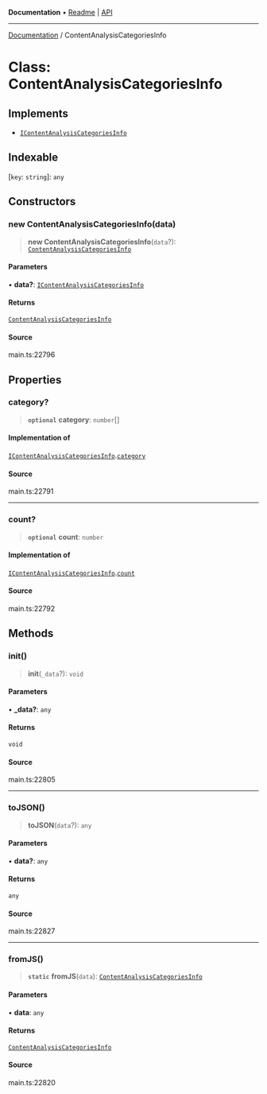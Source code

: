 **Documentation** • [Readme](../README.md) \| [API](../globals.md)

***

[Documentation](../README.md) / ContentAnalysisCategoriesInfo

# Class: ContentAnalysisCategoriesInfo

## Implements

- [`IContentAnalysisCategoriesInfo`](../interfaces/IContentAnalysisCategoriesInfo.md)

## Indexable

 \[`key`: `string`\]: `any`

## Constructors

### new ContentAnalysisCategoriesInfo(data)

> **new ContentAnalysisCategoriesInfo**(`data`?): [`ContentAnalysisCategoriesInfo`](ContentAnalysisCategoriesInfo.md)

#### Parameters

• **data?**: [`IContentAnalysisCategoriesInfo`](../interfaces/IContentAnalysisCategoriesInfo.md)

#### Returns

[`ContentAnalysisCategoriesInfo`](ContentAnalysisCategoriesInfo.md)

#### Source

main.ts:22796

## Properties

### category?

> **`optional`** **category**: `number`[]

#### Implementation of

[`IContentAnalysisCategoriesInfo`](../interfaces/IContentAnalysisCategoriesInfo.md).[`category`](../interfaces/IContentAnalysisCategoriesInfo.md#category)

#### Source

main.ts:22791

***

### count?

> **`optional`** **count**: `number`

#### Implementation of

[`IContentAnalysisCategoriesInfo`](../interfaces/IContentAnalysisCategoriesInfo.md).[`count`](../interfaces/IContentAnalysisCategoriesInfo.md#count)

#### Source

main.ts:22792

## Methods

### init()

> **init**(`_data`?): `void`

#### Parameters

• **\_data?**: `any`

#### Returns

`void`

#### Source

main.ts:22805

***

### toJSON()

> **toJSON**(`data`?): `any`

#### Parameters

• **data?**: `any`

#### Returns

`any`

#### Source

main.ts:22827

***

### fromJS()

> **`static`** **fromJS**(`data`): [`ContentAnalysisCategoriesInfo`](ContentAnalysisCategoriesInfo.md)

#### Parameters

• **data**: `any`

#### Returns

[`ContentAnalysisCategoriesInfo`](ContentAnalysisCategoriesInfo.md)

#### Source

main.ts:22820
